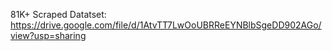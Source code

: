 81K+ Scraped Datatset:
https://drive.google.com/file/d/1AtvTT7LwOoUBRReEYNBlbSgeDD902AGo/view?usp=sharing

